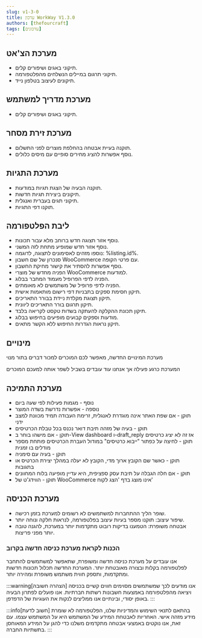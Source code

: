 ```yaml
---
slug: v1-3-0
title: עדכון WorkWay V1.3.0
authors: [thefourcraft]
tags: [עדכונים]
---
```


## מערכת הצ'אט
- תיקוני באגים ושיפורים קלים.
- תיקוני תרגום במיילים הנשלחים מהפלטפורמה.
- תיקונים לעיצוב בטלפון נייד.

## מערכת מדריך למשתמש
- תיקוני באגים ושיפורים קלים.

## מערכת זירת מסחר
- תוקנה בעיית אבטחה בהחלפת מוצרים לפני התשלום.
- נוסף אפשרות להציג מחירים סופיים עם מיסים כלולים.

## מערכת התגיות
- תוקנה הבעיה של הצגת תגיות במודעות.
- תיקונים ביצירת תגיות חדשות.
- תיקוני תגים בעברית ואנגלית.
- תוקנו דפי התגיות.

## ליבת הפלטפורמה
- נוסף אזור תצוגה חדש ברוחב מלא עבור תכונות.
- נוסף אזור חדש שמופיע מתחת לזה המשני.
- נוספו מזהים לאסימונים לתצוגה, לדוגמה: %listing.id%.
- סנכרון של שם חשבון WooCommerce עם פרטי הקופה.
- נוסף אפשרות להסתיר את קישור מחיקת החשבון.
- הפניה מחדש של מוצרי WooCommerce למודעות.
- הפניה לדפי הפרופיל מעמוד המחבר בבלוג.
- הפניה לדפי פרופיל של משתמשים לא מאומתים.
- תיקון חסימת ספקים בתבניות דפי רישום מותאמות אישית.
- תיקון תצוגת מקלדת ניידת בבורר התאריכים.
- תיקון תרגום בורר התאריכים ליוונית.
- תיקון תכונת ההקלקה להעתקה בשדות טקסט לקריאה בלבד.
- מודעות וספקים קבועים מופיעים בחיפוש בבלוג.
- תיקון נראות הגדרות החיפוש ללא הקשר מתאים.

## מינויים
מערכת המינויים החדשה, מאפשר לכם המוכרים למכור דברים בתור מנוי

המערכת כרגע פעילה אך אנחנו עוד עובדים בשביל לשפר אותה למעכם המוכרים

## מערכת התמיכה
* נוסף - מגמות פעילות לפי שעה ביום
* נוספה - אפשרות נדרשת בשדה המוצר
* תוקן - אם שפת האתר אינה מוגדרת לאנגלית, זרימת העבודה תמיד מכוונת למצב ידני
* תוקן - בעיה של מזהה תיבת דואר נכנס בכל טבלת הכרטיסים
* תוקן - אם מישהו בוחר ב-View dashboard ו-draft_reply אז זה לא יציג כרטיסים
* תוקן - לחיצה על כפתור "ייבוא ​​כרטיסים" במודול העברת הכרטיסים פותחת מספר מודלים בו זמנית
* תוקן - בעיה עם סימניה
* תוקן - כאשר שם הקובץ ארוך מדי, הקובץ לא יעלה במהלך יצירת הכרטיס או בתגובות
* תוקן - אם חלה הגבלה על תיבת עסק ספציפית, היא עדיין מופיעה בלוח המחוונים
* תוקן - הווידג'ט של WooCommerce אינו מוצג בדף 'הצג לקוח'

## מערכת הכניסה
- שופר הליך ההתחברות למשתמשים לא רשומים למערכת בזמן רכישה.
- שיפור עיצוב: תוקנו מספר בעיות עיצוב בפלטפורמה, לנראות חלקה ונוחה יותר.
- אבטחה משופרת: הטמענו בדיקות רובוט מתקדמות יותר במערכת, להגנה טובה יותר מפני פריצות.

### הכנות לקראת מערכת כניסה חדשה בקרוב
אנו עובדים על מערכת כניסה חדשה ומשופרת, שתאפשר למשתמשים להתחבר לפלטפורמה בקלות ובצורה מאובטחת יותר. המערכת החדשה תכלול תכונות חדשות ומתקדמות, ותספק חווית משתמש משופרת ומהירה יותר.

:::warning[הצהרה חשובה]
אנו מודעים לכך שמשתמשים מסוימים חווים קשיים בכניסה ויציאה מהפלטפורמה באמצעות חשבונות רשתות חברתיות. אנו פועלים לפתרון הבעיה באופן יסודי, ובינתיים אנו ממליצים לנקות את העוגיות של הדפדפן.
:::

:::info[חשוב לדעת]
בהתאם לתנאי השימוש והמדיניות שלנו, הפלטפורמה לא שומרת מידע מזהה אישי. האחריות לאבטחת המידע של המשתמש היא על המשתמש עצמו.
עם זאת, אנו נוקטים באמצעי אבטחה מתקדמים משלנו כדי להגן על המידע המאוחסן בתשתיות החברה.
:::
